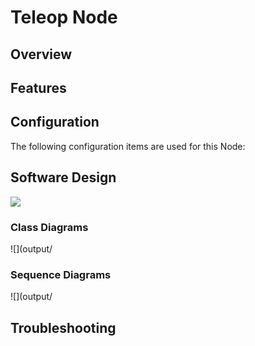 # Teleop Node

## Overview


## Features


## Configuration
The following configuration items are used for this Node:



## Software Design
![](../../../doc/output/Legend.png)

### Class Diagrams
![](output/

### Sequence Diagrams
![](output/

## Troubleshooting